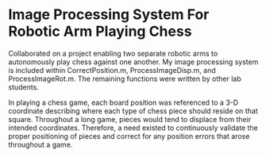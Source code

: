 # Image Processing System For Robotic Arm Playing Chess
Collaborated on a project enabling two separate robotic arms to autonomously play chess against one another. My image processing system is included within CorrectPosition.m, ProcessImageDisp.m, and ProcessImageRot.m. The remaining functions were written by other lab students.

In playing a chess game, each board position was referenced to a 3-D coordinate describing where each type of chess piece should reside on that square. Throughout a long game, pieces would tend to displace from their intended coordinates. Therefore, a need existed to continuously validate the proper positioning of pieces and correct for any position errors that arose throughout a game.
